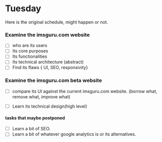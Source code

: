 # Tuesday

Here is the original schedule, might happen or not.


### Examine the imsguru.com website
- [ ] who are its users
- [ ] Its core purposes
- [ ] Its functionalities
- [ ] Its technical architecture (abstract)
- [ ] Find its flaws { UI, SEO, responsivity}

### Examine the imsguru.com  beta website

- [ ] compare its UI against the current imsguru.com website. (borrow what, remove what, improve what)
- [ ] Learn its technical design(high level)


#### tasks that maybe postponed 
- [ ] Learn a bit of SEO.  
- [ ] Learn a bit of whatever google analytics is or its alternatives.  
